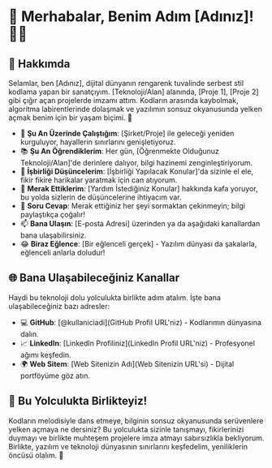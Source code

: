 # 🌈 Merhabalar, Benim Adım [Adınız]! 🚀✨

## 🎨 Hakkımda

Selamlar, ben [Adınız], dijital dünyanın rengarenk tuvalinde serbest stil kodlama yapan bir sanatçıyım. [Teknoloji/Alan] alanında, [Proje 1], [Proje 2] gibi çığır açan projelerde imzamı attım. Kodların arasında kaybolmak, algoritma labirentlerinde dolaşmak ve yazılımın sonsuz okyanusunda yelken açmak benim için bir yaşam biçimi. 🎨

- 🌟 **Şu An Üzerinde Çalıştığım**: [Şirket/Proje] ile geleceği yeniden kurguluyor, hayallerin sınırlarını genişletiyoruz.
- 📚 **Şu An Öğrendiklerim**: Her gün, [Öğrenmekte Olduğunuz Teknoloji/Alan]'de derinlere dalıyor, bilgi hazinemi zenginleştiriyorum.
- 👥 **İşbirliği Düşüncelerim**: [İşbirliği Yapılacak Konular]'da sizinle el ele, fikir fikire harikalar yaratmak için can atıyorum.
- 🤔 **Merak Ettiklerim**: [Yardım İstediğiniz Konular] hakkında kafa yoruyor, bu yolda sizlerin de düşüncelerine ihtiyacım var.
- 💬 **Soru Cevap**: Merak ettiğiniz her şeyi sormaktan çekinmeyin; bilgi paylaştıkça çoğalır!
- 📫 **Bana Ulaşın**: [E-posta Adresi] üzerinden ya da aşağıdaki kanallardan bana ulaşabilirsiniz.
- 😂 **Biraz Eğlence**: [Bir eğlenceli gerçek] - Yazılım dünyası da şakalarla, eğlenceli anlarla doludur!

## 🌐 Bana Ulaşabileceğiniz Kanallar

Haydi bu teknoloji dolu yolculukta birlikte adım atalım. İşte bana ulaşabileceğiniz bazı adresler:

- 💻 **GitHub**: [@kullaniciadi](GitHub Profil URL'niz) - Kodlarımın dünyasına dalın.
- 📈 **LinkedIn**: [LinkedIn Profiliniz](LinkedIn Profil URL'niz) - Profesyonel ağımı keşfedin.
- 🌍 **Web Sitem**: [Web Sitenizin Adı](Web Sitenizin URL'si) - Dijital portföyüme göz atın.

## 🚀 Bu Yolculukta Birlikteyiz!

Kodların melodisiyle dans etmeye, bilginin sonsuz okyanusunda serüvenlere yelken açmaya ne dersiniz? Bu yolculukta sizinle tanışmayı, fikirlerinizi duymayı ve birlikte muhteşem projelere imza atmayı sabırsızlıkla bekliyorum. Birlikte, yazılım ve teknoloji dünyasının sınırlarını keşfedelim, yeniliklerin öncüsü olalım. 🌟

